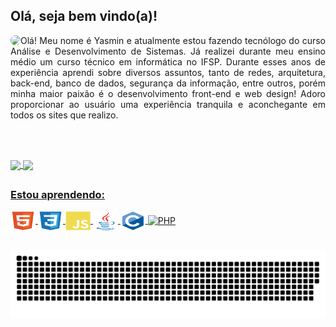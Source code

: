 <h2>Olá, seja bem vindo(a)!</h2>
<div>
  <img align="left" style="border-radius: 10px 10px;!important" src="https://cdn.discordapp.com/attachments/799239086618968094/885928177283764245/244f4b39ae1979f8aa2549c555a227f4.jpg"> 
  <p align="justify">Olá! Meu nome é Yasmin e atualmente estou fazendo tecnólogo do curso Análise e Desenvolvimento de Sistemas. Já realizei durante meu ensino médio um curso técnico em informática no IFSP. Durante esses anos de experiência aprendi sobre diversos assuntos, tanto de redes, arquitetura, back-end, banco de dados, segurança da informação, entre outros, porém minha maior paixão é o desenvolvimento front-end e web design! Adoro proporcionar ao usuário uma experiência tranquila e aconchegante em todos os sites que realizo.
 </p>
</div>

<br><br>
<div>
  <a href="https://github.com/Yasmin-Perestrelo">
  <img align="center" height="150em" src="https://github-readme-stats.vercel.app/api?username=Yasmin-Perestrelo&show_icons=true&theme=radical&count_private=true"/>
  <img align="center" height="150em" src="https://github-readme-stats.vercel.app/api/top-langs/?username=Yasmin-Perestrelo&layout=compact&theme=radical"/>
</div>
  
##

  <div align="left">
    <h3>Estou aprendendo:</h3>
    <img align="center" alt="HTML" height="30" width="40" src="https://raw.githubusercontent.com/devicons/devicon/master/icons/html5/html5-original.svg">
    <img align="center" alt="CSS" height="30" width="40" src="https://raw.githubusercontent.com/devicons/devicon/master/icons/css3/css3-original.svg">
    <img align="center" alt="Js" height="30" width="40" src="https://raw.githubusercontent.com/devicons/devicon/master/icons/javascript/javascript-plain.svg">
    <img align="center" alt="Java" height="30" width="40" src="https://raw.githubusercontent.com/devicons/devicon/master/icons/java/java-original.svg">
    <img align="center" alt="C" height="30" width="40" src="https://raw.githubusercontent.com/devicons/devicon/master/icons/c/c-original.svg">
    <img align="center" alt="PHP" height="30" width="40" src="https://cdn.jsdelivr.net/gh/devicons/devicon/icons/php/php-original.svg" />
  </div>
<br>
  
   ![Snake animation](https://github.com/Yasmin-Perestrelo/Yasmin-Perestrelo/blob/output/github-contribution-grid-snake.svg)
  
  
